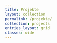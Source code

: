 ```yaml
---
title: Projekte
layout: collection
permalink: /projekte/
collection: projects
entries_layout: grid
classes: wide
---
```

